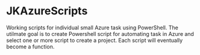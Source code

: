 # JKAzureScripts
Working scripts for individual small Azure task using PowerShell. The utilmate goal is to create Powershell 
script for automating task in Azure and select one or more script to create a project. Each script will eventually become a function. 
